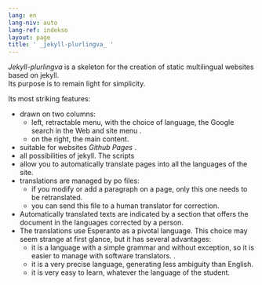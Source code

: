 ```yaml
---
lang: en
lang-niv: auto
lang-ref: indekso
layout: page
title: ' _jekyll-plurlingva_ '
---
```


 _Jekyll-plurlingva_ is a skeleton for the creation of static multilingual websites based on jekyll.  
Its purpose is to remain light for simplicity.

Its most striking features:
 * drawn on two columns:
   * left, retractable menu, with the choice of language, the Google search in the Web and site menu .
   * on the right, the main content.
 * suitable for websites _Github Pages_ .
 * all possibilities of jekyll. The scripts
 * allow you to automatically translate pages into all the languages ​​of the site.
 * translations are managed by po files:
   * if you modify or add a paragraph on a page, only this one needs to be retranslated.
   * you can send this file to a human translator for correction.
 * Automatically translated texts are indicated by a section that offers the document in the languages ​​corrected by a person.
 * The translations use Esperanto as a pivotal language. This choice may seem strange at first glance, but it has several advantages:
   * it is a language with a simple grammar and without exception, so it is easier to manage with software translators. .
   * it is a very precise language, generating less ambiguity than English.
   * it is very easy to learn, whatever the language of the student.


